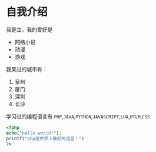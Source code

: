 # 自我介绍
我是立，我的爱好是
* 网络小说
* 动漫
* 游戏

我呆过的城市有：
1. 泉州
2. 厦门
3. 深圳
4. 长沙

学习过的编程语言有 `PHP`,`JAVA`,`PYTHON`,`JAVASCRIPT`,`LUA`,`HTLM`,`CSS`

```php
<?php
echo("hello world!");
printf("php是世界上最好的语言！")
?>
```
 
